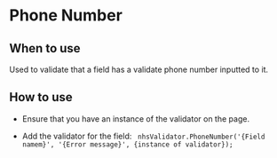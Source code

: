 # Phone Number

## When to use

Used to validate that a field has a validate phone number inputted to it. 

## How to use

- Ensure that you have an instance of the validator on the page. 

- Add the validator for the field: 
  ` nhsValidator.PhoneNumber('{Field namem}', '{Error message}', {instance of validator});`

